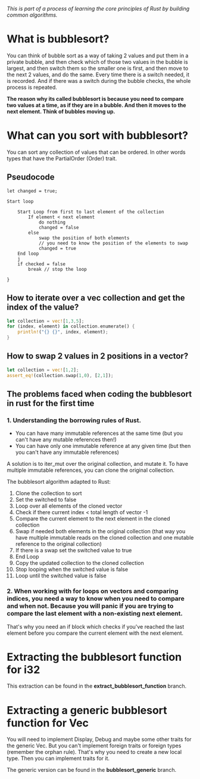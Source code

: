 

*This is part of a process of learning the core principles of Rust by building common algorithms.*

# What is bubblesort?


You can think of bubble sort as a way of taking 2 values and put them in a private bubble, and then check which of those two values in the bubble is largest, and then switch them so the smaller one is first, and then move to the next 2 values, and do the same. Every time there is a switch needed, it is recorded. And if there was a switch during the bubble checks, the whole process is repeated.

**The reason why its called bubblesort is because you need to compare two values at a time, as if they are in a bubble. And then it moves to the next element. Think of bubbles moving up.**

# What can you sort with bubblesort?

You can sort any collection of values that can be ordered. In other words types that have the PartialOrder (Order) trait.


## Pseudocode

``` 
let changed = true; 

Start loop 

    Start Loop from first to last element of the collection
        If element < next element 
            do nothing
            changed = false
        else 
            swap the position of both elements
            // you need to know the position of the elements to swap
            changed = true
    End loop
    j
    if checked = false 
        break // stop the loop 

}

```

## How to iterate over a vec collection and get the index of the value?

```rust
let collection = vec![1,3,5];
for (index, element) in collection.enumerate() {
    println!("{} {}", index, element);
}
```

## How to swap 2 values in 2 positions in a vector?
```rust
let collection = vec![1,2];
assert_eq!(collection.swap(1,0), [2,1]);
```


## The problems faced when coding the bubblesort in rust for the first time

### 1. Understanding the borrowing rules of Rust. 

- You can have many immutable references at the same time (but you can't have any mutable references then!) 
- You can have only one immutable reference at any given time (but then you can't have any immutable references)

A solution is to iter_mut over the original collection, and mutate it. To have multiple immutable references, you can clone the original collection.

The bubblesort algorithm adapted to Rust:

1. Clone the collection to sort
2. Set the switched to false
3. Loop over all elements of the cloned vector 
4. Check if there current index < total length of vector -1 
5. Compare the current element to the next element in the cloned collection
6. Swap if needed both elements in the original collection (that way you have multiple immutable reads on the cloned collection and one mutable reference to the original collection) 
7. If there is a swap set the switched value to true
8. End Loop
9. Copy the updated collection to the cloned collection
10. Stop looping when the switched value is false
11. Loop until the switched value is false

### 2. When working with for loops on vectors and comparing indices, you need a way to know when you need to compare and when not. Because you will panic if you are trying to compare the last element with a non-existing next element.

That's why you need an if block which checks if you've reached the last element before you compare the current element with the next element.

# Extracting the bubblesort function for i32
This extraction can be found in the **extract_bubblesort_function** branch.

# Extracting a generic bubblesort function for Vec<T>
You will need to implement Display, Debug and maybe some other traits for the generic Vec. But you can't implement foreign traits or foreign types (remember the orphan rule). That's why you need to create a new local type.
 Then you can implement traits for it.

The generic version can be found in the **bubblesort_generic** branch.


